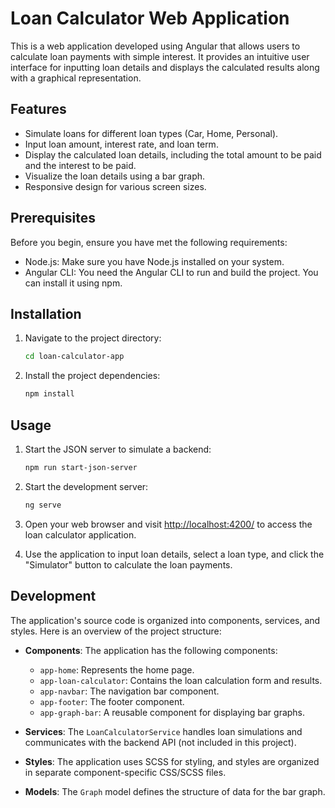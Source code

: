 # Loan Calculator Web Application

This is a web application developed using Angular that allows users to calculate loan payments with simple interest. It provides an intuitive user interface for inputting loan details and displays the calculated results along with a graphical representation.

## Features

- Simulate loans for different loan types (Car, Home, Personal).
- Input loan amount, interest rate, and loan term.
- Display the calculated loan details, including the total amount to be paid and the interest to be paid.
- Visualize the loan details using a bar graph.
- Responsive design for various screen sizes.

## Prerequisites

Before you begin, ensure you have met the following requirements:

- Node.js: Make sure you have Node.js installed on your system.
- Angular CLI: You need the Angular CLI to run and build the project. You can install it using npm.

## Installation

1. Navigate to the project directory:

   ```bash
   cd loan-calculator-app
   ```

2. Install the project dependencies:

   ```bash
   npm install
   ```

## Usage

1. Start the JSON server to simulate a backend:

   ```bash
   npm run start-json-server
   ```
2. Start the development server:

   ```bash
   ng serve
   ```

3. Open your web browser and visit [http://localhost:4200/](http://localhost:4200/) to access the loan calculator application.

4. Use the application to input loan details, select a loan type, and click the "Simulator" button to calculate the loan payments.

## Development

The application's source code is organized into components, services, and styles. Here is an overview of the project structure:

- **Components**: The application has the following components:
  - `app-home`: Represents the home page.
  - `app-loan-calculator`: Contains the loan calculation form and results.
  - `app-navbar`: The navigation bar component.
  - `app-footer`: The footer component.
  - `app-graph-bar`: A reusable component for displaying bar graphs.

- **Services**: The `LoanCalculatorService` handles loan simulations and communicates with the backend API (not included in this project).

- **Styles**: The application uses SCSS for styling, and styles are organized in separate component-specific CSS/SCSS files.

- **Models**: The `Graph` model defines the structure of data for the bar graph.
